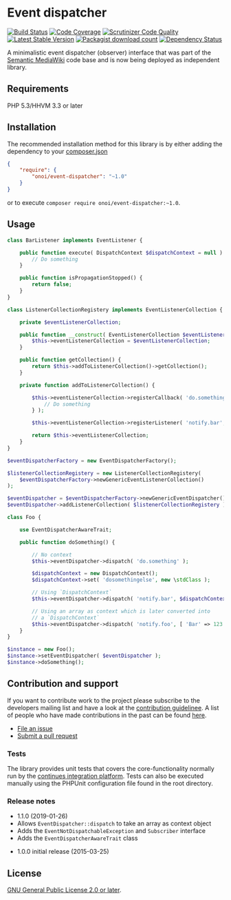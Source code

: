 # Event dispatcher

[![Build Status](https://secure.travis-ci.org/onoi/event-dispatcher.svg?branch=master)](http://travis-ci.org/onoi/event-dispatcher)
[![Code Coverage](https://scrutinizer-ci.com/g/onoi/event-dispatcher/badges/coverage.png?b=master)](https://scrutinizer-ci.com/g/onoi/event-dispatcher/?branch=master)
[![Scrutinizer Code Quality](https://scrutinizer-ci.com/g/onoi/event-dispatcher/badges/quality-score.png?b=master)](https://scrutinizer-ci.com/g/onoi/event-dispatcher/?branch=master)
[![Latest Stable Version](https://poser.pugx.org/onoi/event-dispatcher/version.png)](https://packagist.org/packages/onoi/event-dispatcher)
[![Packagist download count](https://poser.pugx.org/onoi/event-dispatcher/d/total.png)](https://packagist.org/packages/onoi/event-dispatcher)
[![Dependency Status](https://www.versioneye.com/php/onoi:event-dispatcher/badge.png)](https://www.versioneye.com/php/onoi:event-dispatcher)

A minimalistic event dispatcher (observer) interface that was part of the [Semantic MediaWiki][smw] code base and
is now being deployed as independent library.

## Requirements

PHP 5.3/HHVM 3.3 or later

## Installation

The recommended installation method for this library is by either adding
the dependency to your [composer.json][composer]

```json
{
	"require": {
		"onoi/event-dispatcher": "~1.0"
	}
}
```
or to execute `composer require onoi/event-dispatcher:~1.0`.

## Usage

```php
class BarListener implements EventListener {

	public function execute( DispatchContext $dispatchContext = null ) {
		// Do something
	}

	public function isPropagationStopped() {
		return false;
	}
}
```
```php
class ListenerCollectionRegistery implements EventListenerCollection {

	private $eventListenerCollection;

	public function __construct( EventListenerCollection $eventListenerCollection ) {
		$this->eventListenerCollection = $eventListenerCollection;
	}

	public function getCollection() {
		return $this->addToListenerCollection()->getCollection();
	}

	private function addToListenerCollection() {

		$this->eventListenerCollection->registerCallback( 'do.something', function() {
			// Do something
		} );

		$this->eventListenerCollection->registerListener( 'notify.bar', new BarListener() );

		return $this->eventListenerCollection;
	}
}
```
```php
$eventDispatcherFactory = new EventDispatcherFactory();

$listenerCollectionRegistery = new ListenerCollectionRegistery(
	$eventDispatcherFactory->newGenericEventListenerCollection()
);

$eventDispatcher = $eventDispatcherFactory->newGenericEventDispatcher();
$eventDispatcher->addListenerCollection( $listenerCollectionRegistery );

class Foo {

	use EventDispatcherAwareTrait;

	public function doSomething() {

		// No context
		$this->eventDispatcher->dispatch( 'do.something' );

		$dispatchContext = new DispatchContext();
		$dispatchContext->set( 'dosomethingelse', new \stdClass );

		// Using `DispatchContext`
		$this->eventDispatcher->dispatch( 'notify.bar', $dispatchContext );

		// Using an array as context which is later converted into
		// a `DispatchContext`
		$this->eventDispatcher->dispatch( 'notify.foo', [ 'Bar' => 123 ] );
	}
}

$instance = new Foo();
$instance->setEventDispatcher( $eventDispatcher );
$instance->doSomething();
```

## Contribution and support

If you want to contribute work to the project please subscribe to the
developers mailing list and have a look at the [contribution guidelinee](/CONTRIBUTING.md). A list of people who have made contributions in the past can be found [here][contributors].

* [File an issue](https://github.com/onoi/event-dispatcher/issues)
* [Submit a pull request](https://github.com/onoi/event-dispatcher/pulls)

### Tests

The library provides unit tests that covers the core-functionality normally run by the [continues integration platform][travis]. Tests can also be executed manually using the PHPUnit configuration file found in the root directory.

### Release notes

- 1.1.0 (2019-01-26)
 - Allows `EventDispatcher::dispatch` to take an array as context object
 - Adds the `EventNotDispatchableException` and `Subscriber` interface
 - Adds the `EventDispatcherAwareTrait` class

* 1.0.0 initial release (2015-03-25)

## License

[GNU General Public License 2.0 or later][license].

[composer]: https://getcomposer.org/
[contributors]: https://github.com/onoi/event-dispatcher/graphs/contributors
[license]: https://www.gnu.org/copyleft/gpl.html
[travis]: https://travis-ci.org/onoi/event-dispatcher
[smw]: https://github.com/SemanticMediaWiki/SemanticMediaWiki/
